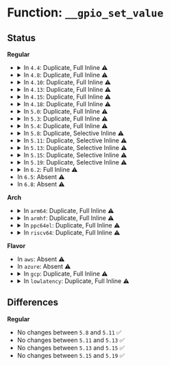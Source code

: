 # Function: <code>__gpio_set_value</code>

## Status
<b>Regular</b>
<ul>
<li>
<details>
<summary>In <code>4.4</code>: Duplicate, Full Inline ⚠️</summary>

**Collision:** Static Duplication

**Inline:** Full

**Transformation:** False

**Instances:**

```
In drivers/mfd/htc-i2cpld.c (ffffffff8157be69)
Location: include/asm-generic/gpio.h:97
Inline: True
Inline callers:
  - drivers/mfd/htc-i2cpld.c:htcpld_core_probe
  - drivers/mfd/htc-i2cpld.c:htcpld_core_probe
  - drivers/mfd/htc-i2cpld.c:htcpld_handler
  - drivers/mfd/htc-i2cpld.c:htcpld_handler
```
```
In drivers/mfd/twl6040.c (ffffffff8158a2de)
Location: include/asm-generic/gpio.h:97
Inline: True
Inline callers:
  - drivers/mfd/twl6040.c:twl6040_power
  - drivers/mfd/twl6040.c:twl6040_power
  - drivers/mfd/twl6040.c:twl6040_power
```
```
In drivers/mfd/aat2870-core.c (ffffffff815948bc)
Location: include/asm-generic/gpio.h:97
Inline: True
Inline callers:
  - drivers/mfd/aat2870-core.c:aat2870_i2c_probe
  - drivers/mfd/aat2870-core.c:aat2870_i2c_probe
  - drivers/mfd/aat2870-core.c:aat2870_i2c_resume
  - drivers/mfd/aat2870-core.c:aat2870_i2c_suspend
  - drivers/mfd/aat2870-core.c:aat2870_i2c_remove
```
```
In drivers/spi/spi.c (ffffffff815e6974)
Location: include/asm-generic/gpio.h:97
Inline: True
Inline callers:
  - drivers/spi/spi.c:spi_set_cs
```
```
In drivers/i2c/i2c-core.c (ffffffff81679323)
Location: include/asm-generic/gpio.h:97
Inline: True
Inline callers:
  - drivers/i2c/i2c-core.c:set_scl_gpio_value
```
</details>
</li>
<li>
<details>
<summary>In <code>4.8</code>: Duplicate, Full Inline ⚠️</summary>

**Collision:** Static Duplication

**Inline:** Full

**Transformation:** False

**Instances:**

```
In drivers/mfd/htc-i2cpld.c (ffffffff815d0f0e)
Location: include/asm-generic/gpio.h:101
Inline: True
Inline callers:
  - drivers/mfd/htc-i2cpld.c:htcpld_core_probe
  - drivers/mfd/htc-i2cpld.c:htcpld_core_probe
  - drivers/mfd/htc-i2cpld.c:htcpld_handler
  - drivers/mfd/htc-i2cpld.c:htcpld_handler
```
```
In drivers/mfd/twl6040.c (ffffffff815df42f)
Location: include/asm-generic/gpio.h:101
Inline: True
Inline callers:
  - drivers/mfd/twl6040.c:twl6040_power
  - drivers/mfd/twl6040.c:twl6040_power
  - drivers/mfd/twl6040.c:twl6040_power
```
```
In drivers/mfd/aat2870-core.c (ffffffff815e992c)
Location: include/asm-generic/gpio.h:101
Inline: True
Inline callers:
  - drivers/mfd/aat2870-core.c:aat2870_i2c_resume
  - drivers/mfd/aat2870-core.c:aat2870_i2c_suspend
  - drivers/mfd/aat2870-core.c:aat2870_i2c_remove
  - drivers/mfd/aat2870-core.c:aat2870_i2c_probe
  - drivers/mfd/aat2870-core.c:aat2870_i2c_probe
```
```
In drivers/spi/spi.c (ffffffff81644d44)
Location: include/asm-generic/gpio.h:101
Inline: True
Inline callers:
  - drivers/spi/spi.c:spi_set_cs
```
```
In drivers/i2c/i2c-core.c (ffffffff816da7e3)
Location: include/asm-generic/gpio.h:101
Inline: True
Inline callers:
  - drivers/i2c/i2c-core.c:set_scl_gpio_value
```
</details>
</li>
<li>
<details>
<summary>In <code>4.10</code>: Duplicate, Full Inline ⚠️</summary>

**Collision:** Static Duplication

**Inline:** Full

**Transformation:** False

**Instances:**

```
In drivers/mfd/htc-i2cpld.c (ffffffff815fdae6)
Location: include/asm-generic/gpio.h:101
Inline: True
Inline callers:
  - drivers/mfd/htc-i2cpld.c:htcpld_core_probe
  - drivers/mfd/htc-i2cpld.c:htcpld_core_probe
  - drivers/mfd/htc-i2cpld.c:htcpld_handler
  - drivers/mfd/htc-i2cpld.c:htcpld_handler
```
```
In drivers/mfd/twl6040.c (ffffffff8160c0cf)
Location: include/asm-generic/gpio.h:101
Inline: True
Inline callers:
  - drivers/mfd/twl6040.c:twl6040_power
  - drivers/mfd/twl6040.c:twl6040_power
  - drivers/mfd/twl6040.c:twl6040_power
```
```
In drivers/mfd/aat2870-core.c (ffffffff8161673c)
Location: include/asm-generic/gpio.h:101
Inline: True
Inline callers:
  - drivers/mfd/aat2870-core.c:aat2870_i2c_resume
  - drivers/mfd/aat2870-core.c:aat2870_i2c_suspend
  - drivers/mfd/aat2870-core.c:aat2870_i2c_remove
  - drivers/mfd/aat2870-core.c:aat2870_i2c_probe
  - drivers/mfd/aat2870-core.c:aat2870_i2c_probe
```
```
In drivers/spi/spi.c (ffffffff81675e28)
Location: include/asm-generic/gpio.h:101
Inline: True
Inline callers:
  - drivers/spi/spi.c:spi_set_cs
```
```
In drivers/i2c/i2c-core.c (ffffffff8170acd3)
Location: include/asm-generic/gpio.h:101
Inline: True
Inline callers:
  - drivers/i2c/i2c-core.c:set_scl_gpio_value
```
</details>
</li>
<li>
<details>
<summary>In <code>4.13</code>: Duplicate, Full Inline ⚠️</summary>

**Collision:** Static Duplication

**Inline:** Full

**Transformation:** False

**Instances:**

```
In drivers/mfd/htc-i2cpld.c (ffffffff816118f0)
Location: include/asm-generic/gpio.h:101
Inline: True
Inline callers:
  - drivers/mfd/htc-i2cpld.c:htcpld_core_probe
  - drivers/mfd/htc-i2cpld.c:htcpld_core_probe
```
```
In drivers/mfd/twl6040.c (ffffffff816201e2)
Location: include/asm-generic/gpio.h:101
Inline: True
Inline callers:
  - drivers/mfd/twl6040.c:twl6040_power
  - drivers/mfd/twl6040.c:twl6040_power
  - drivers/mfd/twl6040.c:twl6040_power
```
```
In drivers/mfd/aat2870-core.c (ffffffff8162a64c)
Location: include/asm-generic/gpio.h:101
Inline: True
Inline callers:
  - drivers/mfd/aat2870-core.c:aat2870_i2c_resume
  - drivers/mfd/aat2870-core.c:aat2870_i2c_suspend
  - drivers/mfd/aat2870-core.c:aat2870_i2c_remove
  - drivers/mfd/aat2870-core.c:aat2870_i2c_probe
  - drivers/mfd/aat2870-core.c:aat2870_i2c_probe
```
```
In drivers/spi/spi.c (ffffffff8168a578)
Location: include/asm-generic/gpio.h:101
Inline: True
Inline callers:
  - drivers/spi/spi.c:spi_set_cs
```
```
In drivers/i2c/i2c-core-base.c (ffffffff8171f5d3)
Location: include/asm-generic/gpio.h:101
Inline: True
Inline callers:
  - drivers/i2c/i2c-core-base.c:set_scl_gpio_value
```
</details>
</li>
<li>
<details>
<summary>In <code>4.15</code>: Duplicate, Full Inline ⚠️</summary>

**Collision:** Static Duplication

**Inline:** Full

**Transformation:** False

**Instances:**

```
In drivers/mfd/htc-i2cpld.c (ffffffff8167a17b)
Location: include/asm-generic/gpio.h:102
Inline: True
Inline callers:
  - drivers/mfd/htc-i2cpld.c:htcpld_core_probe
  - drivers/mfd/htc-i2cpld.c:htcpld_core_probe
```
```
In drivers/mfd/twl6040.c (ffffffff81688a22)
Location: include/asm-generic/gpio.h:102
Inline: True
Inline callers:
  - drivers/mfd/twl6040.c:twl6040_power
  - drivers/mfd/twl6040.c:twl6040_power
  - drivers/mfd/twl6040.c:twl6040_power
```
```
In drivers/mfd/aat2870-core.c (ffffffff81692f7c)
Location: include/asm-generic/gpio.h:102
Inline: True
Inline callers:
  - drivers/mfd/aat2870-core.c:aat2870_i2c_resume
  - drivers/mfd/aat2870-core.c:aat2870_i2c_suspend
  - drivers/mfd/aat2870-core.c:aat2870_i2c_remove
  - drivers/mfd/aat2870-core.c:aat2870_i2c_probe
  - drivers/mfd/aat2870-core.c:aat2870_i2c_probe
```
```
In drivers/spi/spi.c (ffffffff816f3d8b)
Location: include/asm-generic/gpio.h:102
Inline: True
Inline callers:
  - drivers/spi/spi.c:spi_set_cs
```
```
In drivers/i2c/i2c-core-base.c (ffffffff81790533)
Location: include/asm-generic/gpio.h:102
Inline: True
Inline callers:
  - drivers/i2c/i2c-core-base.c:set_scl_gpio_value
```
</details>
</li>
<li>
<details>
<summary>In <code>4.18</code>: Duplicate, Full Inline ⚠️</summary>

**Collision:** Static Duplication

**Inline:** Full

**Transformation:** False

**Instances:**

```
In drivers/mfd/htc-i2cpld.c (ffffffff816b5c22)
Location: include/asm-generic/gpio.h:102
Inline: True
Inline callers:
  - drivers/mfd/htc-i2cpld.c:htcpld_core_probe
  - drivers/mfd/htc-i2cpld.c:htcpld_core_probe
```
```
In drivers/mfd/twl6040.c (ffffffff816c4b8f)
Location: include/asm-generic/gpio.h:102
Inline: True
Inline callers:
  - drivers/mfd/twl6040.c:twl6040_power
  - drivers/mfd/twl6040.c:twl6040_power
  - drivers/mfd/twl6040.c:twl6040_power
```
```
In drivers/mfd/aat2870-core.c (ffffffff816cedec)
Location: include/asm-generic/gpio.h:102
Inline: True
Inline callers:
  - drivers/mfd/aat2870-core.c:aat2870_i2c_resume
  - drivers/mfd/aat2870-core.c:aat2870_i2c_suspend
  - drivers/mfd/aat2870-core.c:aat2870_i2c_remove
  - drivers/mfd/aat2870-core.c:aat2870_i2c_probe
  - drivers/mfd/aat2870-core.c:aat2870_i2c_probe
```
```
In drivers/spi/spi.c (ffffffff817307cb)
Location: include/asm-generic/gpio.h:102
Inline: True
Inline callers:
  - drivers/spi/spi.c:spi_set_cs
```
</details>
</li>
<li>
<details>
<summary>In <code>5.0</code>: Duplicate, Full Inline ⚠️</summary>

**Collision:** Static Duplication

**Inline:** Full

**Transformation:** False

**Instances:**

```
In drivers/mfd/htc-i2cpld.c (ffffffff816d6e82)
Location: include/asm-generic/gpio.h:102
Inline: True
Inline callers:
  - drivers/mfd/htc-i2cpld.c:htcpld_core_probe
  - drivers/mfd/htc-i2cpld.c:htcpld_core_probe
```
```
In drivers/mfd/twl6040.c (ffffffff816e5f7f)
Location: include/asm-generic/gpio.h:102
Inline: True
Inline callers:
  - drivers/mfd/twl6040.c:twl6040_power
  - drivers/mfd/twl6040.c:twl6040_power
  - drivers/mfd/twl6040.c:twl6040_power
```
```
In drivers/mfd/aat2870-core.c (ffffffff816f06ac)
Location: include/asm-generic/gpio.h:102
Inline: True
Inline callers:
  - drivers/mfd/aat2870-core.c:aat2870_i2c_resume
  - drivers/mfd/aat2870-core.c:aat2870_i2c_suspend
  - drivers/mfd/aat2870-core.c:aat2870_i2c_remove
  - drivers/mfd/aat2870-core.c:aat2870_i2c_probe
  - drivers/mfd/aat2870-core.c:aat2870_i2c_probe
```
```
In drivers/spi/spi.c (ffffffff81752eac)
Location: include/asm-generic/gpio.h:102
Inline: True
Inline callers:
  - drivers/spi/spi.c:spi_set_cs
```
</details>
</li>
<li>
<details>
<summary>In <code>5.3</code>: Duplicate, Full Inline ⚠️</summary>

**Collision:** Static Duplication

**Inline:** Full

**Transformation:** False

**Instances:**

```
In drivers/mfd/htc-i2cpld.c (ffffffff817125b4)
Location: include/asm-generic/gpio.h:102
Inline: True
Inline callers:
  - drivers/mfd/htc-i2cpld.c:htcpld_core_probe
  - drivers/mfd/htc-i2cpld.c:htcpld_core_probe
```
```
In drivers/mfd/twl6040.c (ffffffff8171f582)
Location: include/asm-generic/gpio.h:102
Inline: True
Inline callers:
  - drivers/mfd/twl6040.c:twl6040_power
  - drivers/mfd/twl6040.c:twl6040_power
  - drivers/mfd/twl6040.c:twl6040_power
```
```
In drivers/mfd/aat2870-core.c (ffffffff81729d19)
Location: include/asm-generic/gpio.h:102
Inline: True
Inline callers:
  - drivers/mfd/aat2870-core.c:aat2870_i2c_resume
  - drivers/mfd/aat2870-core.c:aat2870_i2c_suspend
  - drivers/mfd/aat2870-core.c:aat2870_i2c_probe
  - drivers/mfd/aat2870-core.c:aat2870_i2c_probe
```
</details>
</li>
<li>
<details>
<summary>In <code>5.4</code>: Duplicate, Full Inline ⚠️</summary>

**Collision:** Static Duplication

**Inline:** Full

**Transformation:** False

**Instances:**

```
In drivers/mfd/htc-i2cpld.c (ffffffff817368b4)
Location: include/asm-generic/gpio.h:102
Inline: True
Inline callers:
  - drivers/mfd/htc-i2cpld.c:htcpld_core_probe
  - drivers/mfd/htc-i2cpld.c:htcpld_core_probe
```
```
In drivers/mfd/twl6040.c (ffffffff81743852)
Location: include/asm-generic/gpio.h:102
Inline: True
Inline callers:
  - drivers/mfd/twl6040.c:twl6040_power
  - drivers/mfd/twl6040.c:twl6040_power
  - drivers/mfd/twl6040.c:twl6040_power
```
```
In drivers/mfd/aat2870-core.c (ffffffff8174df49)
Location: include/asm-generic/gpio.h:102
Inline: True
Inline callers:
  - drivers/mfd/aat2870-core.c:aat2870_i2c_resume
  - drivers/mfd/aat2870-core.c:aat2870_i2c_suspend
  - drivers/mfd/aat2870-core.c:aat2870_i2c_probe
  - drivers/mfd/aat2870-core.c:aat2870_i2c_probe
```
</details>
</li>
<li>
<details>
<summary>In <code>5.8</code>: Duplicate, Selective Inline ⚠️</summary>

```c
void __gpio_set_value(unsigned int gpio, int value);
```

**Collision:** Static Duplication

**Inline:** Selective

**Transformation:** False

**Instances:**

```
In drivers/mfd/htc-i2cpld.c (ffffffff817f3d50)
Location: include/asm-generic/gpio.h:100
Inline: True
Direct callers:
  - drivers/mfd/htc-i2cpld.c:htcpld_core_probe
  - drivers/mfd/htc-i2cpld.c:htcpld_core_probe
```
```
In drivers/mfd/twl6040.c (ffffffff81800ecc)
Location: include/asm-generic/gpio.h:100
Inline: True
Inline callers:
  - drivers/mfd/twl6040.c:twl6040_power
  - drivers/mfd/twl6040.c:twl6040_power
  - drivers/mfd/twl6040.c:twl6040_power
```
```
In drivers/mfd/aat2870-core.c (ffffffff8180c189)
Location: include/asm-generic/gpio.h:100
Inline: True
Inline callers:
  - drivers/mfd/aat2870-core.c:aat2870_i2c_resume
  - drivers/mfd/aat2870-core.c:aat2870_i2c_suspend
  - drivers/mfd/aat2870-core.c:aat2870_i2c_probe
  - drivers/mfd/aat2870-core.c:aat2870_i2c_probe
```
**Symbols:**

```
ffffffff817f3d50-ffffffff817f3d6f: __gpio_set_value (STB_LOCAL)
```
</details>
</li>
<li>
<details>
<summary>In <code>5.11</code>: Duplicate, Selective Inline ⚠️</summary>

```c
void __gpio_set_value(unsigned int gpio, int value);
```

**Collision:** Static Duplication

**Inline:** Selective

**Transformation:** False

**Instances:**

```
In drivers/mfd/htc-i2cpld.c (ffffffff818079b0)
Location: include/asm-generic/gpio.h:100
Inline: True
Direct callers:
  - drivers/mfd/htc-i2cpld.c:htcpld_core_probe
  - drivers/mfd/htc-i2cpld.c:htcpld_core_probe
```
```
In drivers/mfd/twl6040.c (ffffffff81811e1c)
Location: include/asm-generic/gpio.h:100
Inline: True
Inline callers:
  - drivers/mfd/twl6040.c:twl6040_power
  - drivers/mfd/twl6040.c:twl6040_power
  - drivers/mfd/twl6040.c:twl6040_power
```
```
In drivers/mfd/aat2870-core.c (ffffffff8181b4c9)
Location: include/asm-generic/gpio.h:100
Inline: True
Inline callers:
  - drivers/mfd/aat2870-core.c:aat2870_i2c_resume
  - drivers/mfd/aat2870-core.c:aat2870_i2c_suspend
  - drivers/mfd/aat2870-core.c:aat2870_i2c_probe
  - drivers/mfd/aat2870-core.c:aat2870_i2c_probe
```
**Symbols:**

```
ffffffff818079b0-ffffffff818079cf: __gpio_set_value (STB_LOCAL)
```
</details>
</li>
<li>
<details>
<summary>In <code>5.13</code>: Duplicate, Selective Inline ⚠️</summary>

```c
void __gpio_set_value(unsigned int gpio, int value);
```

**Collision:** Static Duplication

**Inline:** Selective

**Transformation:** False

**Instances:**

```
In drivers/mfd/htc-i2cpld.c (ffffffff817ec580)
Location: include/asm-generic/gpio.h:100
Inline: True
Direct callers:
  - drivers/mfd/htc-i2cpld.c:htcpld_core_probe
  - drivers/mfd/htc-i2cpld.c:htcpld_core_probe
```
```
In drivers/mfd/twl6040.c (ffffffff817f6834)
Location: include/asm-generic/gpio.h:100
Inline: True
Inline callers:
  - drivers/mfd/twl6040.c:twl6040_power
  - drivers/mfd/twl6040.c:twl6040_power
  - drivers/mfd/twl6040.c:twl6040_power
```
```
In drivers/mfd/aat2870-core.c (ffffffff817febf9)
Location: include/asm-generic/gpio.h:100
Inline: True
Inline callers:
  - drivers/mfd/aat2870-core.c:aat2870_i2c_resume
  - drivers/mfd/aat2870-core.c:aat2870_i2c_suspend
  - drivers/mfd/aat2870-core.c:aat2870_i2c_probe
  - drivers/mfd/aat2870-core.c:aat2870_i2c_probe
```
**Symbols:**

```
ffffffff817ec580-ffffffff817ec59f: __gpio_set_value (STB_LOCAL)
```
</details>
</li>
<li>
<details>
<summary>In <code>5.15</code>: Duplicate, Selective Inline ⚠️</summary>

```c
void __gpio_set_value(unsigned int gpio, int value);
```

**Collision:** Static Duplication

**Inline:** Selective

**Transformation:** False

**Instances:**

```
In drivers/mfd/htc-i2cpld.c (ffffffff81879160)
Location: include/asm-generic/gpio.h:100
Inline: True
Direct callers:
  - drivers/mfd/htc-i2cpld.c:htcpld_core_probe
  - drivers/mfd/htc-i2cpld.c:htcpld_core_probe
```
```
In drivers/mfd/twl6040.c (ffffffff8187fb39)
Location: include/asm-generic/gpio.h:100
Inline: True
Inline callers:
  - drivers/mfd/twl6040.c:twl6040_power
  - drivers/mfd/twl6040.c:twl6040_power
  - drivers/mfd/twl6040.c:twl6040_power
```
```
In drivers/mfd/aat2870-core.c (ffffffff81888b7e)
Location: include/asm-generic/gpio.h:100
Inline: True
Inline callers:
  - drivers/mfd/aat2870-core.c:aat2870_i2c_resume
  - drivers/mfd/aat2870-core.c:aat2870_i2c_suspend
  - drivers/mfd/aat2870-core.c:aat2870_i2c_probe
  - drivers/mfd/aat2870-core.c:aat2870_i2c_probe
```
**Symbols:**

```
ffffffff81879160-ffffffff8187917f: __gpio_set_value (STB_LOCAL)
```
</details>
</li>
<li>
<details>
<summary>In <code>5.19</code>: Duplicate, Selective Inline ⚠️</summary>

```c
void __gpio_set_value(unsigned int gpio, int value);
```

**Collision:** Static Duplication

**Inline:** Selective

**Transformation:** False

**Instances:**

```
In drivers/mfd/htc-i2cpld.c (ffffffff819c16f0)
Location: include/asm-generic/gpio.h:100
Inline: True
Direct callers:
  - drivers/mfd/htc-i2cpld.c:htcpld_core_probe
  - drivers/mfd/htc-i2cpld.c:htcpld_core_probe
```
```
In drivers/mfd/twl6040.c (ffffffff819c811e)
Location: include/asm-generic/gpio.h:100
Inline: True
Inline callers:
  - drivers/mfd/twl6040.c:twl6040_power
  - drivers/mfd/twl6040.c:twl6040_power
  - drivers/mfd/twl6040.c:twl6040_power
```
```
In drivers/mfd/aat2870-core.c (ffffffff819d1cfc)
Location: include/asm-generic/gpio.h:100
Inline: True
Inline callers:
  - drivers/mfd/aat2870-core.c:aat2870_i2c_resume
  - drivers/mfd/aat2870-core.c:aat2870_i2c_suspend
  - drivers/mfd/aat2870-core.c:aat2870_i2c_probe
  - drivers/mfd/aat2870-core.c:aat2870_i2c_probe
```
**Symbols:**

```
ffffffff819c16f0-ffffffff819c1716: __gpio_set_value (STB_LOCAL)
```
</details>
</li>
<li>
<details>
<summary>In <code>6.2</code>: Full Inline ⚠️</summary>

**Collision:** Unique Static

**Inline:** Full

**Transformation:** False

**Instances:**

```
In drivers/mfd/aat2870-core.c (ffffffff81b4b80c)
Location: include/asm-generic/gpio.h:78
Inline: True
Inline callers:
  - drivers/mfd/aat2870-core.c:aat2870_i2c_resume
  - drivers/mfd/aat2870-core.c:aat2870_i2c_suspend
  - drivers/mfd/aat2870-core.c:aat2870_i2c_probe
  - drivers/mfd/aat2870-core.c:aat2870_i2c_probe
```
</details>
</li>
<li>
In <code>6.5</code>: Absent ⚠️
</li>
<li>
In <code>6.8</code>: Absent ⚠️
</li>
</ul>
<b>Arch</b>
<ul>
<li>
<details>
<summary>In <code>arm64</code>: Duplicate, Full Inline ⚠️</summary>

**Collision:** Static Duplication

**Inline:** Full

**Transformation:** False

**Instances:**

```
In drivers/mfd/htc-i2cpld.c (ffff80001092e254)
Location: include/asm-generic/gpio.h:102
Inline: True
Inline callers:
  - drivers/mfd/htc-i2cpld.c:htcpld_core_probe
  - drivers/mfd/htc-i2cpld.c:htcpld_core_probe
```
```
In drivers/mfd/twl6040.c (ffff80001093fb08)
Location: include/asm-generic/gpio.h:102
Inline: True
Inline callers:
  - drivers/mfd/twl6040.c:twl6040_power
  - drivers/mfd/twl6040.c:twl6040_power
  - drivers/mfd/twl6040.c:twl6040_power
```
```
In drivers/mfd/aat2870-core.c (ffff80001094c638)
Location: include/asm-generic/gpio.h:102
Inline: True
Inline callers:
  - drivers/mfd/aat2870-core.c:aat2870_i2c_resume
  - drivers/mfd/aat2870-core.c:aat2870_i2c_suspend
  - drivers/mfd/aat2870-core.c:aat2870_i2c_probe
  - drivers/mfd/aat2870-core.c:aat2870_i2c_probe
```
</details>
</li>
<li>
<details>
<summary>In <code>armhf</code>: Duplicate, Full Inline ⚠️</summary>

**Collision:** Static Duplication

**Inline:** Full

**Transformation:** False

**Instances:**

```
In arch/arm/mach-omap2/pdata-quirks.c (c1518b00)
Location: include/asm-generic/gpio.h:102
Inline: True
Inline callers:
  - arch/arm/mach-omap2/pdata-quirks.c:omap3_sbc_t3517_legacy_init
  - arch/arm/mach-omap2/pdata-quirks.c:omap3_sbc_t3x_usb_hub_init
```
```
In drivers/tty/serial/omap-serial.c (c099ee50)
Location: include/asm-generic/gpio.h:102
Inline: True
Inline callers:
  - drivers/tty/serial/omap-serial.c:serial_omap_config_rs485
  - drivers/tty/serial/omap-serial.c:serial_omap_start_tx
  - drivers/tty/serial/omap-serial.c:serial_omap_stop_tx
```
```
In drivers/mfd/htc-i2cpld.c (c0a0fcd8)
Location: include/asm-generic/gpio.h:102
Inline: True
Inline callers:
  - drivers/mfd/htc-i2cpld.c:htcpld_core_probe
  - drivers/mfd/htc-i2cpld.c:htcpld_core_probe
```
```
In drivers/mfd/twl6040.c (c0a29234)
Location: include/asm-generic/gpio.h:102
Inline: True
Inline callers:
  - drivers/mfd/twl6040.c:twl6040_power
  - drivers/mfd/twl6040.c:twl6040_power
  - drivers/mfd/twl6040.c:twl6040_power
```
```
In drivers/mfd/aat2870-core.c (c0a36a80)
Location: include/asm-generic/gpio.h:102
Inline: True
Inline callers:
  - drivers/mfd/aat2870-core.c:aat2870_i2c_resume
  - drivers/mfd/aat2870-core.c:aat2870_i2c_suspend
  - drivers/mfd/aat2870-core.c:aat2870_i2c_probe
  - drivers/mfd/aat2870-core.c:aat2870_i2c_probe
```
</details>
</li>
<li>
<details>
<summary>In <code>ppc64el</code>: Duplicate, Full Inline ⚠️</summary>

**Collision:** Static Duplication

**Inline:** Full

**Transformation:** False

**Instances:**

```
In drivers/mfd/htc-i2cpld.c (c0000000009cdc5c)
Location: include/asm-generic/gpio.h:102
Inline: True
Inline callers:
  - drivers/mfd/htc-i2cpld.c:htcpld_core_probe
  - drivers/mfd/htc-i2cpld.c:htcpld_core_probe
```
```
In drivers/mfd/twl6040.c (c0000000009e7a44)
Location: include/asm-generic/gpio.h:102
Inline: True
Inline callers:
  - drivers/mfd/twl6040.c:twl6040_power
  - drivers/mfd/twl6040.c:twl6040_power
  - drivers/mfd/twl6040.c:twl6040_power
```
```
In drivers/mfd/aat2870-core.c (c0000000009f89dc)
Location: include/asm-generic/gpio.h:102
Inline: True
Inline callers:
  - drivers/mfd/aat2870-core.c:aat2870_i2c_resume
  - drivers/mfd/aat2870-core.c:aat2870_i2c_suspend
  - drivers/mfd/aat2870-core.c:aat2870_i2c_probe
  - drivers/mfd/aat2870-core.c:aat2870_i2c_probe
```
</details>
</li>
<li>
<details>
<summary>In <code>riscv64</code>: Duplicate, Full Inline ⚠️</summary>

**Collision:** Static Duplication

**Inline:** Full

**Transformation:** False

**Instances:**

```
In drivers/mfd/htc-i2cpld.c (ffffffe0005a5020)
Location: include/asm-generic/gpio.h:102
Inline: True
Inline callers:
  - drivers/mfd/htc-i2cpld.c:htcpld_core_probe
  - drivers/mfd/htc-i2cpld.c:htcpld_core_probe
```
```
In drivers/mfd/twl6040.c (ffffffe0005b369c)
Location: include/asm-generic/gpio.h:102
Inline: True
Inline callers:
  - drivers/mfd/twl6040.c:twl6040_power
  - drivers/mfd/twl6040.c:twl6040_power
  - drivers/mfd/twl6040.c:twl6040_power
```
```
In drivers/mfd/aat2870-core.c (ffffffe0005bd806)
Location: include/asm-generic/gpio.h:102
Inline: True
Inline callers:
  - drivers/mfd/aat2870-core.c:aat2870_i2c_probe
  - drivers/mfd/aat2870-core.c:aat2870_i2c_probe
```
</details>
</li>
</ul>
<b>Flavor</b>
<ul>
<li>
In <code>aws</code>: Absent ⚠️
</li>
<li>
In <code>azure</code>: Absent ⚠️
</li>
<li>
<details>
<summary>In <code>gcp</code>: Duplicate, Full Inline ⚠️</summary>

**Collision:** Static Duplication

**Inline:** Full

**Transformation:** False

**Instances:**

```
In drivers/mfd/htc-i2cpld.c (ffffffff81729d74)
Location: include/asm-generic/gpio.h:102
Inline: True
Inline callers:
  - drivers/mfd/htc-i2cpld.c:htcpld_core_probe
  - drivers/mfd/htc-i2cpld.c:htcpld_core_probe
```
```
In drivers/mfd/twl6040.c (ffffffff81736d12)
Location: include/asm-generic/gpio.h:102
Inline: True
Inline callers:
  - drivers/mfd/twl6040.c:twl6040_power
  - drivers/mfd/twl6040.c:twl6040_power
  - drivers/mfd/twl6040.c:twl6040_power
```
```
In drivers/mfd/aat2870-core.c (ffffffff81741409)
Location: include/asm-generic/gpio.h:102
Inline: True
Inline callers:
  - drivers/mfd/aat2870-core.c:aat2870_i2c_resume
  - drivers/mfd/aat2870-core.c:aat2870_i2c_suspend
  - drivers/mfd/aat2870-core.c:aat2870_i2c_probe
  - drivers/mfd/aat2870-core.c:aat2870_i2c_probe
```
</details>
</li>
<li>
<details>
<summary>In <code>lowlatency</code>: Duplicate, Full Inline ⚠️</summary>

**Collision:** Static Duplication

**Inline:** Full

**Transformation:** False

**Instances:**

```
In drivers/mfd/htc-i2cpld.c (ffffffff817451b4)
Location: include/asm-generic/gpio.h:102
Inline: True
Inline callers:
  - drivers/mfd/htc-i2cpld.c:htcpld_core_probe
  - drivers/mfd/htc-i2cpld.c:htcpld_core_probe
```
```
In drivers/mfd/twl6040.c (ffffffff81752152)
Location: include/asm-generic/gpio.h:102
Inline: True
Inline callers:
  - drivers/mfd/twl6040.c:twl6040_power
  - drivers/mfd/twl6040.c:twl6040_power
  - drivers/mfd/twl6040.c:twl6040_power
```
```
In drivers/mfd/aat2870-core.c (ffffffff8175c849)
Location: include/asm-generic/gpio.h:102
Inline: True
Inline callers:
  - drivers/mfd/aat2870-core.c:aat2870_i2c_resume
  - drivers/mfd/aat2870-core.c:aat2870_i2c_suspend
  - drivers/mfd/aat2870-core.c:aat2870_i2c_probe
  - drivers/mfd/aat2870-core.c:aat2870_i2c_probe
```
</details>
</li>
</ul>

## Differences
<b>Regular</b>
<ul>
<li>
No changes between <code>5.8</code> and <code>5.11</code> ✅
</li>
<li>
No changes between <code>5.11</code> and <code>5.13</code> ✅
</li>
<li>
No changes between <code>5.13</code> and <code>5.15</code> ✅
</li>
<li>
No changes between <code>5.15</code> and <code>5.19</code> ✅
</li>
</ul>
